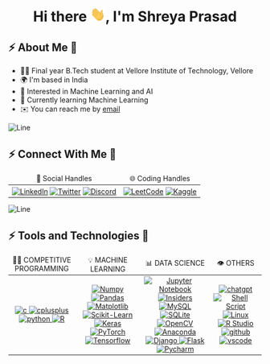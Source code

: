 <h1 align="center">Hi there <img src="https://raw.githubusercontent.com/ABSphreak/ABSphreak/master/gifs/Hi.gif" width="30">, I'm Shreya Prasad</h1>

## :zap: About Me 👧
- 👩‍💻 Final year B.Tech student at Vellore Institute of Technology, Vellore
- 🌍 I'm based in India
- 🚀 Interested in Machine Learning and AI
- 🧠 Currently learning Machine Learning
- ✉️ You can reach me by [email](mailto:sp12554647@gmail.com)

![Line](https://user-images.githubusercontent.com/85225156/171937799-8fc9e255-9889-4642-9c92-6df85fb86e82.gif)

## :zap: Connect With Me 🤝
<table align="center">
  <thead align="center">
    <tr align="center">
      <td align="center">💌 Social Handles</td>
      <td align="center">🌐 Coding Handles</td>
    </tr>
  </thead>

  <tbody align="center">
    <tr align="center">
      <!-- Social Handles -->
      <td align="center">
        <!-- LinkedIn -->
        <a href="https://www.linkedin.com/in/shreya-prasad-749724230/"><img align="center" src="https://img.shields.io/badge/linkedin-%230077B5.svg?style=for-the-badge&logo=linkedin&logoColor=white" alt="LinkedIn" /></a>
        <!-- X -->
        <a href="https://x.com/prasad_shr37791"><img align="center" src="https://img.shields.io/badge/X-%23000000.svg?style=for-the-badge&logo=X&logoColor=white" alt="Twitter" /></a>
        <!-- Discord -->
        <a href='https://discord.gg/z34NCDEddG'><img align="center" src='https://img.shields.io/badge/Discord-%235865F2.svg?style=for-the-badge&logo=discord&logoColor=white' alt='Discord' /></a>
      </td>
      <!-- Coding Handles -->
      <td align="center">
        <!--Leetcode--> 
        <a href="https://www.leetcode.com/avdheshvarshney"><img align="center" src="https://img.shields.io/badge/LeetCode-000000?style=for-the-badge&logo=LeetCode&logoColor=#d16c06" alt="LeetCode" /></a>
        <!--Kaggle--> 
        <a href="https://kaggle.com/avdhesh15"><img align="center" src="https://img.shields.io/badge/Kaggle-035a7d?style=for-the-badge&logo=kaggle&logoColor=white" alt="Kaggle" /></a>
      </td>
    </tr>
  </tbody>
</table>

![Line](https://user-images.githubusercontent.com/85225156/171937799-8fc9e255-9889-4642-9c92-6df85fb86e82.gif)

## :zap: Tools and Technologies 🤖
<table align="center">
  <thead align="center">
    <tr align="center">
      <!-- Competitive Programming Skills -->
      <td align="center">👩‍💻 COMPETITIVE PROGRAMMING</td>
      <!-- Data Science Skills -->
      <td align="center">💡 MACHINE LEARNING</td>
      <!-- Web Development Skills -->
      <td align="center">📊 DATA SCIENCE</td>
      <!-- Other Skills -->
      <td align="center">👁️ OTHERS</td>
    </tr>
  </thead>

  <tbody align="center">
    <tr align="center">
      <!-- Competitive Programming Skills -->
      <td align="center">
        <!-- C -->
        <a href="https://www.cprogramming.com/" rel="noreferrer"> <img src="https://img.shields.io/badge/c-%2300599C.svg?style=for-the-badge&logo=c&logoColor=white" alt="c" /> </a>
        <!-- C++ -->
        <a href="https://www.w3schools.com/cpp/" rel="noreferrer"> <img src="https://img.shields.io/badge/c++-%2300599C.svg?style=for-the-badge&logo=c%2B%2B&logoColor=white" alt="cplusplus" /> </a>
        <!-- Python -->
        <a href="https://www.python.org" rel="noreferrer"> <img src="https://img.shields.io/badge/python-3670A0?style=for-the-badge&logo=python&logoColor=ffdd54" alt="python"/> </a>
        <!-- R -->
        <a href="https://www.r-project.org/" rel="noreferrer"> <img src="https://img.shields.io/badge/r-%23276DC3.svg?style=for-the-badge&logo=r&logoColor=white" alt="R"/> </a>
      </td>
      <!-- Machine Learning Skills -->
      <td align="center">
        <!-- Numpy -->
        <a href="https://numpy.org/" rel="noreferrer"> <img src="https://img.shields.io/badge/numpy-%23013243.svg?style=for-the-badge&logo=numpy&logoColor=white" alt="Numpy" /> </a>
        <!-- Pandas -->
        <a href="https://pandas.pydata.org/" rel="noreferrer"> <img src="https://img.shields.io/badge/pandas-%23150458.svg?style=for-the-badge&logo=pandas&logoColor=white" alt="Pandas" /> </a>
        <!-- Matplotlib -->
        <a href="https://matplotlib.org/" rel="noreferrer"> <img src="https://img.shields.io/badge/Matplotlib-%23ffffff.svg?style=for-the-badge&logo=Matplotlib&logoColor=black" alt="Matplotlib" /> </a>
        <!-- Scikit-Learn -->
        <a href="https://scikit-learn.org/stable/" rel="noreferrer"> <img src="https://img.shields.io/badge/scikit--learn-%23F7931E.svg?style=for-the-badge&logo=scikit-learn&logoColor=white" alt="Scikit-Learn" /> </a>
        <!-- Keras -->
        <a href="https://keras.io/" rel="noreferrer"> <img src="https://img.shields.io/badge/Keras-%23D00000.svg?style=for-the-badge&logo=Keras&logoColor=white" alt="Keras" /> </a>
        <!-- PyTorch -->
        <a href="https://pytorch.org/" rel="noreferrer"> <img src="https://img.shields.io/badge/PyTorch-%23EE4C2C.svg?style=for-the-badge&logo=PyTorch&logoColor=white" alt="PyTorch" /> </a>
        <!-- Tensorflow -->
        <a href="https://www.tensorflow.org/" rel="noreferrer"> <img src="https://img.shields.io/badge/TensorFlow-%23FF6F00.svg?style=for-the-badge&logo=TensorFlow&logoColor=white" alt="Tensorflow" /> </a>
      </td>
      <!-- Data Science Skills -->
      <td align="center">
        <!-- Jupyter Notebook -->
        <a href="https://jupyter.org/" rel="noreferrer"> <img src="https://img.shields.io/badge/jupyter-%23FA0F00.svg?style=for-the-badge&logo=jupyter&logoColor=white" alt="Jupyter Notebook" /> </a>
        <!-- Insiders -->
        <a href="https://insiders.vscode.dev/" rel="noreferrer"> <img src="https://img.shields.io/badge/VS%20Code%20Insiders-35b393.svg?style=for-the-badge&logo=visual-studio-code&logoColor=white" alt="Insiders" /> </a>
        <!-- SQL -->
        <a href="https://www.mysql.com/" rel="noreferrer"> <img src="https://img.shields.io/badge/mysql-4479A1.svg?style=for-the-badge&logo=mysql&logoColor=white" alt="MySQL" /> </a>
        <!-- SQLite -->
        <a href="https://www.sqlite.org/" rel="noreferrer"> <img src="https://img.shields.io/badge/sqlite-%2307405e.svg?style=for-the-badge&logo=sqlite&logoColor=white" alt="SQLite" /> </a>
        <!-- OpenCV -->
        <a href="https://opencv.org/" rel="noreferrer"> <img src="https://img.shields.io/badge/opencv-%23white.svg?style=for-the-badge&logo=opencv&logoColor=white" alt="OpenCV" /> </a>
        <!-- Anaconda -->
        <a href="https://www.anaconda.com/" rel="noreferrer"> <img src="https://img.shields.io/badge/Anaconda-%2344A833.svg?style=for-the-badge&logo=anaconda&logoColor=white" alt="Anaconda" /> </a>
        <!-- Django -->
        <a href="https://www.djangoproject.com/" rel="noreferrer"> <img src="https://img.shields.io/badge/django-%23092E20.svg?style=for-the-badge&logo=django&logoColor=white" alt="Django" /> </a>
        <!-- Flask -->
        <a href="https://flask.palletsprojects.com/en/3.0.x/" rel="noreferrer"> <img src="https://img.shields.io/badge/flask-%23000.svg?style=for-the-badge&logo=flask&logoColor=white" alt="Flask" /> </a>
        <!-- Pycharm -->
        <a href="https://www.jetbrains.com/pycharm/" rel="noreferrer"> <img src="https://img.shields.io/badge/pycharm-143?style=for-the-badge&logo=pycharm&logoColor=black&color=black&labelColor=green" alt="Pycharm" /> </a>
      </td>
      <!-- Other Skills -->
      <td align="center">
        <!-- ChatGPT -->
        <a href="https://chat.openai.com/" rel="noreferrer"> <img src="https://img.shields.io/badge/chatGPT-74aa9c?style=for-the-badge&logo=openai&logoColor=white" alt="chatgpt" /> </a>
        <!-- Shell Script -->
        <a href="https://www.shellscript.sh/" rel="noreferrer"> <img src="https://img.shields.io/badge/shell_script-%23121011.svg?style=for-the-badge&logo=gnu-bash&logoColor=white" alt="Shell Script" /> </a>
        <!-- Linux -->
        <a href="https://www.linux.org/" rel="noreferrer"> <img src="https://img.shields.io/badge/Linux-FCC624?style=for-the-badge&logo=linux&logoColor=black" alt="Linux" /> </a>
        <!-- R Studio -->
        <a href="https://posit.co/download/rstudio-desktop/" rel="noreferrer"> <img src="https://img.shields.io/badge/RStudio-4285F4?style=for-the-badge&logo=rstudio&logoColor=white" alt="R Studio" /> </a>
        <!-- GitHub -->
        <a href="https://github.com/" rel="noreferrer"> <img src="https://img.shields.io/badge/github-%23121011.svg?style=for-the-badge&logo=github&logoColor=white" alt="github" /> </a>
        <!-- VSCode -->
        <a href="https://code.visualstudio.com/" rel="noreferrer"> <img src="https://img.shields.io/badge/Visual%20Studio%20Code-0078d7.svg?style=for-the-badge&logo=visual-studio-code&logoColor=white" alt="vscode" /> </a>
      </td>
    </tr>
  </tbody>
</table>
